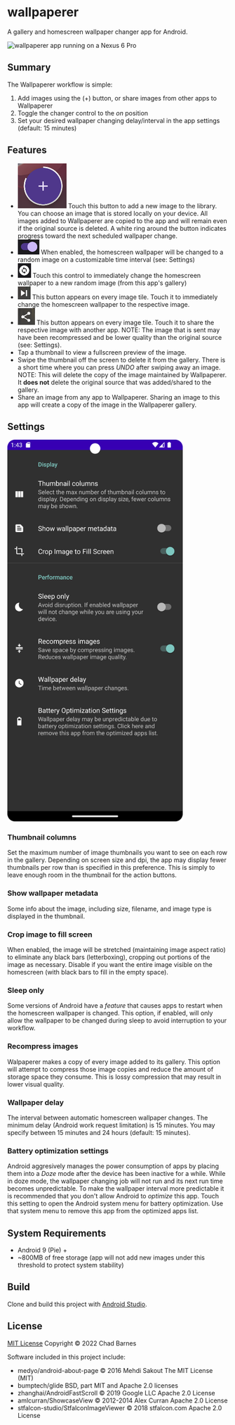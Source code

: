 # wallpaperer
A gallery and homescreen wallpaper changer app for Android.

<img src="/images/Screenshot_20221018_134243.png" alt="wallpaperer app running on a Nexus 6 Pro" width="400"/>

## Summary
The Wallpaperer workflow is simple:
1. Add images using the (+) button, or share images from other apps to Wallpaperer
2. Toggle the changer control to the *on* position
3. Set your desired wallpaper changing delay/interval in the app settings (default: 15 minutes)

## Features
* ![add](/images/add.png) Touch this button to add a new image to the library. You can choose an image that is stored locally on your device. All images added to Wallpaperer are copied to the app and will remain even if the original source is deleted. A white ring around the button indicates progress toward the next scheduled wallpaper change.
* ![toggle](/images/toggle.png) When enabled, the homescreen wallpaper will be changed to a random image on a customizable time interval (see: Settings)
* ![cycle](/images/cycle.png) Touch this control to immediately change the homescreen wallpaper to a new random image (from this app's gallery)
* ![next](/images/next.png) This button appears on every image tile. Touch it to immediately change the homescreen wallpaper to the respective image.
* ![share](/images/share.png) This button appears on every image tile. Touch it to share the respective image with another app. NOTE: The image that is sent may have been recompressed and be lower quality than the original source (see: Settings).
* Tap a thumbnail to view a fullscreen preview of the image.
* Swipe the thumbnail off the screen to delete it from the gallery. There is a short time where you can press *UNDO* after swiping away an image. NOTE: This will delete the copy of the image maintained by Wallpaperer. It **does not** delete the original source that was added/shared to the gallery.
* Share an image from any app to Wallpaperer. Sharing an image to this app will create a copy of the image in the Wallpaperer gallery.

## Settings

<img src="/images/Screenshot_20221018_134307.png" alt="wallpaperer app settings screen" width="400"/>

### Thumbnail columns
Set the maximum number of image thumbnails you want to see on each row in the gallery. Depending on screen size and dpi, the app may display fewer thumbnails per row than is specified in this preference. This is simply to leave enough room in the thumbnail for the action buttons.

### Show wallpaper metadata
Some info about the image, including size, filename, and image type is displayed in the thumbnail.

### Crop image to fill screen
When enabled, the image will be stretched (maintaining image aspect ratio) to eliminate any black bars (letterboxing), cropping out portions of the image as necessary. Disable if you want the entire image visible on the homescreen (with black bars to fill in the empty space).

### Sleep only
Some versions of Android have a *feature* that causes apps to restart when the homescreen wallpaper is changed. This option, if enabled, will only allow the wallpaper to be changed during sleep to avoid interruption to your workflow.

### Recompress images
Walpaperer makes a copy of every image added to its gallery. This option will attempt to compress those image copies and reduce the amount of storage space they consume. This is lossy compression that may result in lower visual quality.

### Wallpaper delay
The interval between automatic homescreen wallpaper changes. The minimum delay (Android work request limitation) is 15 minutes. You may specify between 15 minutes and 24 hours (default: 15 minutes).

### Battery optimization settings
Android aggresively manages the power consumption of apps by placing them into a *Doze* mode after the device has been inactive for a while. While in doze mode, the wallpaper changing job will not run and its next run time becomes unpredictable. To make the wallpaper interval more predictable it is recommended that you don't allow Android to *optimize* this app. Touch this setting to open the Android system menu for battery optimization. Use that system menu to remove this app from the optimized apps list.

## System Requirements
* Android 9 (Pie) +
* ~800MB of free storage (app will not add new images under this threshold to protect system stability)

## Build
Clone and build this project with [Android Studio](https://developer.android.com/studio).

## License

[MIT License](/LICENSE.MD) Copyright © 2022 Chad Barnes

Software included in this project include:

* medyo/android-about-page © 2016 Mehdi Sakout The MIT License (MIT)
* bumptech/glide BSD, part MIT and Apache 2.0 licenses
* zhanghai/AndroidFastScroll © 2019 Google LLC Apache 2.0 License
* amlcurran/ShowcaseView © 2012-2014 Alex Curran Apache 2.0 License
* stfalcon-studio/StfalconImageViewer © 2018 stfalcon.com Apache 2.0 License
